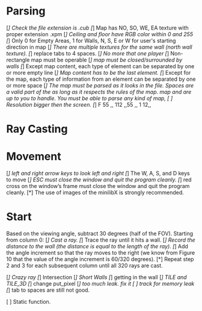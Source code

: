 # Parsing
[*] Check the file extension is .cub
[*] Map has NO, SO, WE, EA texture with proper extension .xpm
[*] Ceiling and floor have RGB color within 0 and 255
[*] Only 0 for Empty Areas, 1 for Walls, N, S, E or W for user's starting direction in map
[*] There are multiple textures for the same wall (north wall texture).
[*] replace tabs to 4 spaces.
[*] No more that one player
[*] Non-rectangle map must be operable
[*] map must be closed/surrounded by walls
[*] Except map content, each type of element can be separated by one or more empty line
[*] Map content has to be the last element.
[*] Except for the map, each type of information from an element can be separated
    by one or more space
[*] The map must be parsed as it looks in the file. Spaces are a valid part of the
    as long as it respects the rules of the map.
    map and are up to you to handle. You must be able to parse any kind of map,
[ ] Resolution bigger then the screen.
[*] F 55 ,, 112  ,,55 ,, 1 12,,
# Ray Casting



# Movement
[*] left and right arrow keys to look left and right 
[*] The W, A, S, and D keys to move
[*] ESC must close the window and quit the program cleanly.
[*] red cross on the window’s frame must close the window and quit the program cleanly.
[*] The use of images of the minilibX is strongly recommended.

# Start
Based on the viewing angle, subtract 30 degrees (half of the FOV).
Starting from column 0:
[*] Cast a ray.
[*] Trace the ray until it hits a wall.
[*] Record the distance to the wall (the distance is equal to the length of the ray).
[*] Add the angle increment so that the ray moves to the right (we know from Figure 10 that the value of the angle increment is 60/320 degrees).
[*] Repeat step 2 and 3 for each subsequent column until all 320 rays are cast.

[*] Crazy ray
[*] Intersection
[*] Short Walls
[*] getting in the wall
[*] TILE and TILE_3D
[*] change put_pixel
[*] too much leak. fix it
[ ] track for memory leak
[*] tab to spaces are still not good.

[ ] Static function.